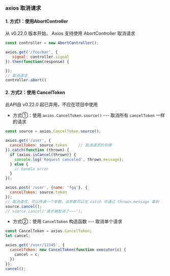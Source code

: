 ### axios 取消请求
#### 1. 方式1：使用AbortController
从 v0.22.0 版本开始， Axios 支持使用 AbortController 取消请求

```js
const controller = new AbortController();

axios.get('/foo/bar', {
   signal: controller.signal
}).then(function(response) {

});
// 取消请求
controller.abort()
```


#### 2. 方式2：使用 CancelToken
此API自 v0.22.0 起已弃用，不应在项目中使用

* 方式①：使用 `axios.CancelToken.source()` --- 取消所有 `cancelToken` 一样的请求

```js
const source = axios.CancelToken.source();

axios.get('/user', {
  cancelToken: source.token     // 取消请求的令牌
}).catch(function (thrown) {
  if (axios.isCancel(thrown)) {
    console.log('Request canceled', thrown.message);
  } else {
    // handle error
  }
});

axios.post('/user', {name: 'fgq'}, {
  cancelToken: source.token
});
// 取消请求，可以传递一个参数，该参数可以在 catch 中通过 thrown.message 拿到
source.cancel();
// source.cancel('请求被取消了~~~');
```

*  方式②：使用 `CancelToken` 构造函数 --- 取消单个请求

```js
const CancelToken = axios.CancelToken;
let cancel;

axios.get('/user/12345', {
  cancelToken: new CancelToken(function executor(c) {
    cancel = c;
  })
});
cancel();
```
